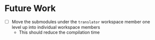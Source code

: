 # Future Work

- [ ] Move the submodules under the `translator` workspace member one level up into
individual workspace members
    * This should reduce the compilation time


